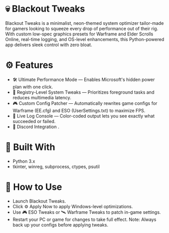 # 💀 Blackout Tweaks
Blackout Tweaks is a minimalist, neon-themed system optimizer tailor-made for gamers looking to squeeze every drop of performance out of their rig. With custom low-spec graphics presets for Warframe and Elder Scrolls Online, real-time logging, and OS-level enhancements, this Python-powered app delivers sleek control with zero bloat.
# ⚙️ Features
- 🛠 Ultimate Performance Mode — Enables Microsoft's hidden power plan with one click.
- 🧠 Registry-Level System Tweaks — Prioritizes foreground tasks and reduces multimedia latency.
- 🎮 Custom Config Patcher — Automatically rewrites game configs for Warframe (EE.cfg) and ESO (UserSettings.txt) to maximize FPS.
- 📜 Live Log Console — Color-coded output lets you see exactly what succeeded or failed.
- 💬 Discord Integration .
# 📂 Built With
- Python 3.x
- tkinter, winreg, subprocess, ctypes, psutil
# 📝 How to Use
- Launch Blackout Tweaks.
- Click ⚙️ Apply Now to apply Windows-level optimizations.
- Use 🎮 ESO Tweaks or 🛰 Warframe Tweaks to patch in-game settings.
- Restart your PC or game for changes to take full effect.
Note: Always back up your configs before applying tweaks.



